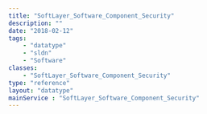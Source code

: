 ```yaml
---
title: "SoftLayer_Software_Component_Security"
description: ""
date: "2018-02-12"
tags:
    - "datatype"
    - "sldn"
    - "Software"
classes:
    - "SoftLayer_Software_Component_Security"
type: "reference"
layout: "datatype"
mainService : "SoftLayer_Software_Component_Security"
---
```

